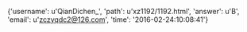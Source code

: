 {'username': u'QianDichen_', 'path': u'xz1192/1192.html', 'answer': u'B', 'email': u'zczyqdc2@126.com', 'time': '2016-02-24:10:08:41'}